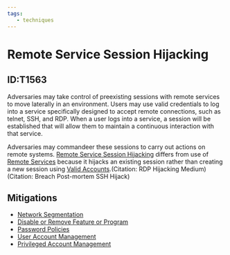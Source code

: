 ```yaml
---
tags:
   - techniques
---
```

# Remote Service Session Hijacking
## ID:T1563
Adversaries may take control of preexisting sessions with remote services to move laterally in an environment. Users may use valid credentials to log into a service specifically designed to accept remote connections, such as telnet, SSH, and RDP. When a user logs into a service, a session will be established that will allow them to maintain a continuous interaction with that service.

Adversaries may commandeer these sessions to carry out actions on remote systems. [Remote Service Session Hijacking](techniques/T1563) differs from use of [Remote Services](techniques/T1021) because it hijacks an existing session rather than creating a new session using [Valid Accounts](techniques/T1078).(Citation: RDP Hijacking Medium)(Citation: Breach Post-mortem SSH Hijack)
## Mitigations
* [Network Segmentation](mitigations/M1030)
* [Disable or Remove Feature or Program](mitigations/M1042)
* [Password Policies](mitigations/M1027)
* [User Account Management](mitigations/M1018)
* [Privileged Account Management](mitigations/M1026)
